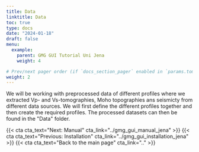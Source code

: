 ```yaml
---
title: Data
linktitle: Data
toc: true
type: docs
date: "2024-01-18"
draft: false
menu:
  example:
    parent: GMG GUI Tutorial Uni Jena
    weight: 4

# Prev/next pager order (if `docs_section_pager` enabled in `params.toml`)
weight: 2
---
```


We will be working with preprocessed data of different profiles where we extracted Vp- and Vs-tomographies, Moho topographies ans seismicty from different data sources. We will first define the different profiles together and then create the required profiles. The processed datasets can then be found in the "Data" folder.


{{< cta cta_text="Next: Manual" cta_link="../gmg_gui_manual_jena" >}} 
{{< cta cta_text="Previous: Installation" cta_link="../gmg_gui_installation_jena" >}} 
{{< cta cta_text="Back to the main page" cta_link=".." >}} 




